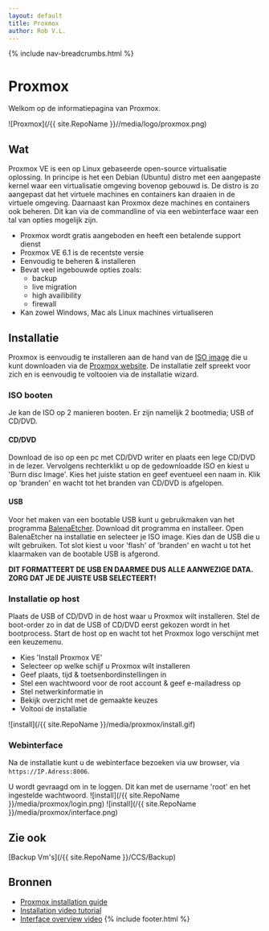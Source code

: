 ```yaml
---
layout: default
title: Proxmox
author: Rob V.L.
---
```


{% include nav-breadcrumbs.html %}



# Proxmox

Welkom op de informatiepagina van Proxmox.

![Proxmox](/{{ site.RepoName }}//media/logo/proxmox.png)

## Wat
Proxmox VE is een op Linux gebaseerde open-source virtualisatie oplossing. In principe is het een Debian (Ubuntu) distro met een aangepaste kernel waar een virtualisatie omgeving bovenop gebouwd is. De distro is zo aangepast dat het virtuele machines en containers kan draaien in de virtuele omgeving. Daarnaast kan Proxmox deze machines en containers ook beheren. Dit kan via de commandline of via een webinterface waar een tal van opties mogelijk zijn. 

* Proxmox wordt gratis aangeboden en heeft een betalende support dienst
* Proxmox VE 6.1 is de recentste versie
* Eenvoudig te beheren & installeren
* Bevat veel ingebouwde opties zoals: 
    * backup
    * live migration
    * high availibility
    * firewall
* Kan zowel Windows, Mac als Linux machines virtualiseren


## Installatie 
Proxmox is eenvoudig te installeren aan de hand van de [ISO image](https://www.proxmox.com/en/downloads/category/iso-images-pve) die u kunt downloaden via de [Proxmox website](https://www.proxmox.com/en/). De installatie zelf spreekt voor zich en is eenvoudig te voltooien via de installatie wizard.

### ISO booten
Je kan de ISO op 2 manieren booten. Er zijn namelijk 2 bootmedia; USB of CD/DVD.

#### CD/DVD
Download de iso op een pc met CD/DVD writer en plaats een lege CD/DVD in de lezer.
Vervolgens rechterklikt u op de gedownloadde ISO en kiest u 'Burn disc Image'. Kies het juiste station en geef eventueel een naam in.
Klik op 'branden' en wacht tot het branden van CD/DVD is afgelopen.

#### USB
Voor het maken van een bootable USB kunt u gebruikmaken van het programma [BalenaEtcher](https://www.balena.io/etcher/). Download dit programma en installeer.
Open BalenaEtcher na installatie en selecteer je ISO image. Kies dan de USB die u wilt gebruiken. Tot slot kiest u voor 'flash' of 'branden' en wacht u tot het klaarmaken van de bootable USB is afgerond.

__DIT FORMATTEERT DE USB EN DAARMEE DUS ALLE AANWEZIGE DATA. ZORG DAT JE DE JUISTE USB SELECTEERT!__

### Installatie op host
Plaats de USB of CD/DVD in de host waar u Proxmox wilt installeren. Stel de boot-order zo in dat de USB of CD/DVD eerst gekozen wordt in het bootprocess.
Start de host op en wacht tot het Proxmox logo verschijnt met een keuzemenu.
* Kies 'Install Proxmox VE'
* Selecteer op welke schijf u Proxmox wilt installeren
* Geef plaats, tijd & toetsenbordinstellingen in
* Stel een wachtwoord voor de root account & geef e-mailadress op
* Stel netwerkinformatie in
* Bekijk overzicht met de gemaakte keuzes
* Voltooi de installatie 

![install](/{{ site.RepoName }}/media/proxmox/install.gif)

### Webinterface
Na de installatie kunt u de webinterface bezoeken via uw browser, via ```https://IP.Adress:8006```.

U wordt gevraagd om in te loggen. Dit kan met de username 'root' en het ingestelde wachtwoord.
![install](/{{ site.RepoName }}/media/proxmox/login.png)
![install](/{{ site.RepoName }}/media/proxmox/interface.png)

## Zie ook
[Backup Vm's](/{{ site.RepoName }}/CCS/Backup)

## Bronnen 
* [Proxmox installation guide](https://pve.proxmox.com/wiki/Installation)
* [Installation video tutorial](https://www.youtube.com/watch?v=I-e1_CTa4s0)
* [Interface overview video](https://www.youtube.com/watch?v=GHzMaTar0fw)
{% include footer.html %}
